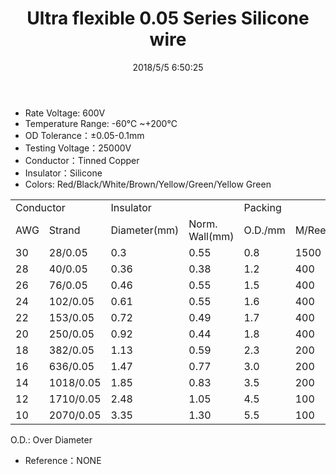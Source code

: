 ﻿---
layout: post 
title: Ultra flexible 0.05 Series Silicone wire
tags: FN10
categories: wire-cable
overview:  Ultra flexible 0.05 Series Silicone wire
series: FN10
part_number: 10-3239
thumb_img: static/202003/1-thumb-20200325145810.jpg
small_img: static/202003/1-20200325145810.jpg
date: 2018/5/5 6:50:25
---


* Rate Voltage: 600V
* Temperature Range: -60℃ ~+200℃ 
* OD Tolerance：±0.05-0.1mm
* Testing Voltage：25000V
* Conductor：Tinned Copper
* Insulator：Silicone
* Colors: Red/Black/White/Brown/Yellow/Green/Yellow Green



<table class="table table-bordered table-hover table-condensed">
  <tr class="info">
    <td colspan="2"> Conductor </td>
    <td colspan="2"> Insulator </td>
    <td colspan="2">Packing </td>
    </tr>
  <tr class="success">
    <td>AWG </td>
    <td>Strand </td>
    <td>Diameter(mm) </td>
    <td>Norm. Wall(mm)</td>
    <td>O.D./mm </td>
    <td>M/Reels </td>
  </tr>
  <tr>
    <td>30</td>
    <td>28/0.05</td>
    <td>0.3</td>
    <td>0.55</td>
    <td>0.8</td>
    <td>1500</td>
  </tr>
  <tr>
    <td>28</td>
    <td>40/0.05</td>
    <td>0.36</td>
    <td>0.38</td>
    <td>1.2</td>
    <td>400</td>
  </tr>
  <tr>
    <td>26</td>
    <td>76/0.05</td>
    <td>0.46</td>
    <td>0.55</td>
    <td>1.5</td>
    <td>400</td>
  </tr>
  <tr>
    <td>24</td>
    <td>102/0.05</td>
    <td>0.61</td>
    <td>0.55</td>
    <td>1.6</td>
    <td>400</td>
  </tr>
  <tr>
    <td>22</td>
    <td>153/0.05</td>
    <td>0.72</td>
    <td>0.49</td>
    <td>1.7</td>
    <td>400</td>
  </tr>
  <tr>
    <td>20</td>
    <td>250/0.05</td>
    <td>0.92</td>
    <td>0.44</td>
    <td>1.8</td>
    <td>400</td>
  </tr>
  <tr>
    <td>18</td>
    <td>382/0.05</td>
    <td>1.13</td>
    <td>0.59</td>
    <td>2.3</td>
    <td>200</td>
  </tr>
  <tr>
    <td>16</td>
    <td>636/0.05</td>
    <td>1.47</td>
    <td>0.77</td>
    <td>3.0</td>
    <td>200</td>
  </tr>
  <tr>
    <td>14</td>
    <td>1018/0.05</td>
    <td>1.85</td>
    <td>0.83</td>
    <td>3.5</td>
    <td>200</td>
  </tr>
  <tr>
    <td>12</td>
    <td>1710/0.05</td>
    <td>2.48</td>
    <td>1.05</td>
    <td>4.5</td>
    <td>100</td>
  </tr>
  <tr>
    <td>10</td>
    <td>2070/0.05</td>
    <td>3.35</td>
    <td>1.30</td>
    <td>5.5</td>
    <td>100</td>
  </tr>
</table>

O.D.: Over Diameter 

* Reference：NONE

